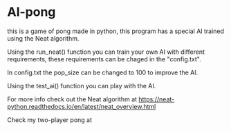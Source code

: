 # AI-pong

this is a game of pong made in python, this program has a special AI trained using the Neat algorithm.


Using the run_neat() function you can train your own AI with different requirements, these requirements can be chaged in the "config.txt".

In config.txt the pop_size can be changed to 100 to improve the AI.

Using the test_ai() function you can play with the AI.

 For more info check out the Neat algorithm at https://neat-python.readthedocs.io/en/latest/neat_overview.html

 Check my two-player pong at
